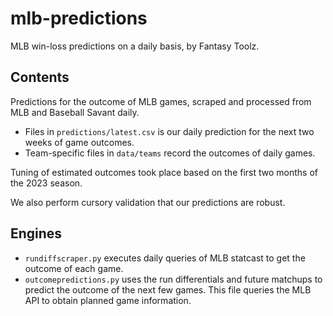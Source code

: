 # mlb-predictions
MLB win-loss predictions on a daily basis, by Fantasy Toolz.

## Contents
Predictions for the outcome of MLB games, scraped and processed from MLB and Baseball Savant daily.

- Files in `predictions/latest.csv` is our daily prediction for the next two weeks of game outcomes.
- Team-specific files in `data/teams` record the outcomes of daily games.

Tuning of estimated outcomes took place based on the first two months of the 2023 season.

We also perform cursory validation that our predictions are robust.

## Engines

- `rundiffscraper.py` executes daily queries of MLB statcast to get the outcome of each game.
- `outcomepredictions.py` uses the run differentials and future matchups to predict the outcome of the next few games. This file queries the MLB API to obtain planned game information.